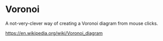 # Voronoi

A not-very-clever way of creating a Voronoi diagram from mouse clicks.

https://en.wikipedia.org/wiki/Voronoi_diagram
